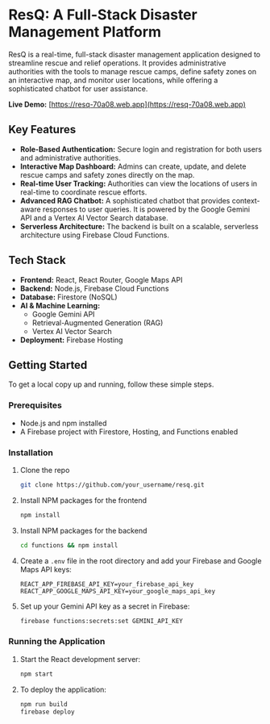 # ResQ: A Full-Stack Disaster Management Platform

ResQ is a real-time, full-stack disaster management application designed to streamline rescue and relief operations. It provides administrative authorities with the tools to manage rescue camps, define safety zones on an interactive map, and monitor user locations, while offering a sophisticated chatbot for user assistance.

**Live Demo:** [https://resq-70a08.web.app](https://resq-70a08.web.app)

## Key Features

*   **Role-Based Authentication:** Secure login and registration for both users and administrative authorities.
*   **Interactive Map Dashboard:** Admins can create, update, and delete rescue camps and safety zones directly on the map.
*   **Real-time User Tracking:** Authorities can view the locations of users in real-time to coordinate rescue efforts.
*   **Advanced RAG Chatbot:** A sophisticated chatbot that provides context-aware responses to user queries. It is powered by the Google Gemini API and a Vertex AI Vector Search database.
*   **Serverless Architecture:** The backend is built on a scalable, serverless architecture using Firebase Cloud Functions.

## Tech Stack

*   **Frontend:** React, React Router, Google Maps API
*   **Backend:** Node.js, Firebase Cloud Functions
*   **Database:** Firestore (NoSQL)
*   **AI & Machine Learning:**
    *   Google Gemini API
    *   Retrieval-Augmented Generation (RAG)
    *   Vertex AI Vector Search
*   **Deployment:** Firebase Hosting

## Getting Started

To get a local copy up and running, follow these simple steps.

### Prerequisites

*   Node.js and npm installed
*   A Firebase project with Firestore, Hosting, and Functions enabled

### Installation

1.  Clone the repo
    ```sh
    git clone https://github.com/your_username/resq.git
    ```
2.  Install NPM packages for the frontend
    ```sh
    npm install
    ```
3.  Install NPM packages for the backend
    ```sh
    cd functions && npm install
    ```
4.  Create a `.env` file in the root directory and add your Firebase and Google Maps API keys:
    ```
    REACT_APP_FIREBASE_API_KEY=your_firebase_api_key
    REACT_APP_GOOGLE_MAPS_API_KEY=your_google_maps_api_key
    ```
5.  Set up your Gemini API key as a secret in Firebase:
    ```sh
    firebase functions:secrets:set GEMINI_API_KEY
    ```

### Running the Application

1.  Start the React development server:
    ```sh
    npm start
    ```
2.  To deploy the application:
    ```sh
    npm run build
    firebase deploy

